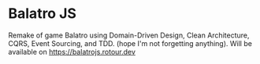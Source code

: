 # Balatro JS
Remake of game Balatro using Domain-Driven Design, Clean Architecture, CQRS, Event Sourcing, and TDD. (hope I'm not forgetting anything). Will be available on https://balatrojs.rotour.dev